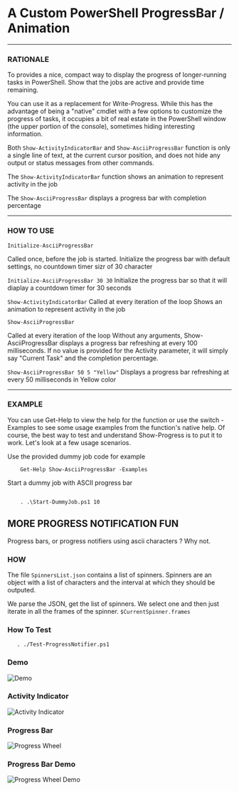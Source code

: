 # A Custom PowerShell ProgressBar / Animation

---------------------------------------------------------------------------------------------------------

### RATIONALE

To provides a nice, compact way to display the progress of longer-running tasks in PowerShell. Show that the jobs are active and provide time remaining.

You can use it as a replacement for Write-Progress. While this has the advantage of being a "native" cmdlet with a few options to customize the progress of tasks, it occupies a bit of real estate in the PowerShell window (the upper portion of the console), sometimes hiding interesting information. 

Both ```Show-ActivityIndicatorBar``` and ```Show-AsciiProgressBar```  function is only a single line of text, at the current cursor position, and does not hide any output or status messages from other commands.

The ```Show-ActivityIndicatorBar``` function shows an animation to represent activity in the job

The ```Show-AsciiProgressBar``` displays a progress bar with completion percentage

---------------------------------------------------------------------------------------------------------


### HOW TO USE

```Initialize-AsciiProgressBar```

Called once, before the job is started. Initialize the progress bar with default settings, no countdown timer sizr of 30 character

```Initialize-AsciiProgressBar 30 30```
Initialize the progress bar so that it will diaplay a countdown timer for 30 seconds


```Show-ActivityIndicatorBar```
Called at every iteration of the loop
Shows an animation to represent activity in the job

```Show-AsciiProgressBar```

Called at every iteration of the loop
Without any arguments, Show-AsciiProgressBar displays a progress bar refreshing at every 100 milliseconds.
If no value is provided for the Activity parameter, it will simply say "Current Task" and the completion percentage.

```Show-AsciiProgressBar 50 5 "Yellow"```
Displays a progress bar refreshing at every 50 milliseconds in Yellow color


---------------------------------------------------------------------------------------------------------
### EXAMPLE

You can use Get-Help to view the help for the function or use the switch -Examples to see some usage examples from the function's native help. Of course, the best way to test and understand Show-Progress is to put it to work. Let's look at a few usage scenarios.

Use the provided dummy job code for example
```
    Get-Help Show-AsciiProgressBar -Examples
```

Start a dummy job with ASCII progress bar

```

	. .\Start-DummyJob.ps1 10

```



## MORE PROGRESS NOTIFICATION FUN

Progress bars, or progress notifiers using ascii characters ? Why not.

### HOW

The file ```SpinnersList.json``` contains a list of spinners. Spinners are an object with a list of characters and the interval at which they should be outputed.

We parse the JSON, get the list of spinners. We select one and then just iterate in all the frames of the spinner. ```$CurrentSpinner.frames```


### How To Test

```
   . ./Test-ProgressNotifier.ps1
```

### Demo 


![Demo](https://raw.githubusercontent.com/arsscriptum/PowerShell.Reddit.Support/master/Progress.Spinners/gif/demo.gif)


### Activity Indicator
![Activity Indicator](https://arsscriptum.github.io/files/gifs/ActivityIndicator.gif)

### Progress Bar
![Progress Wheel](https://arsscriptum.github.io/files/gifs/ProgressWheel.gif)

### Progress Bar Demo
![Progress Wheel Demo](https://arsscriptum.github.io/files/gifs/ProgressWheelDemo.gif)
